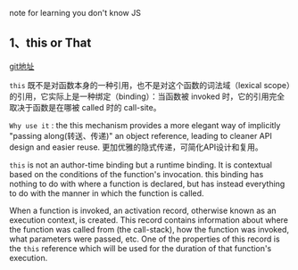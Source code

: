 note for learning you don't know JS

## 1、this or That

[git地址](https://github.com/getify/You-Dont-Know-JS/blob/master/this%20%26%20object%20prototypes/ch1.md)

`this` 既不是对函数本身的一种引用，也不是对这个函数的词法域（lexical scope）的引用，它实际上是一种绑定（binding）：当函数被 invoked 时，它的引用完全取决于函数是在哪被 called 时的 call-site。


 `Why use it` : the  this  mechanism provides a more elegant way of implicitly "passing along(转送、传递)" an object reference, leading to cleaner API design and easier reuse. 更加优雅的隐式传递，可简化API设计和复用。

`this` is not an author-time binding but a runtime binding. It is contextual based on the conditions of the function's invocation. this binding has nothing to do with where a function is declared, but has instead everything to do with the manner in which the function is called.

When a function is invoked, an activation record, otherwise known as an execution context, is created. This record contains information about where the function was called from (the call-stack), how the function was invoked, what parameters were passed, etc. One of the properties of this record is the `this` reference which will be used for the duration of that function's execution.



